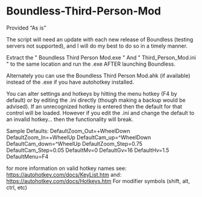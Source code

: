 # Boundless-Third-Person-Mod

Provided “As is” 

The script will need an update with each new release of Boundless (testing servers not supported), and I will do my best to do so in a timely manner.

Extract the " Boundless Third Person Mod.exe " And " Third_Person_Mod.ini " to the same location and run the .exe AFTER launching Boundless.

Alternately you can use the Boundless Third Person Mod.ahk (if available) instead of the .exe if you have autohotkey installed.

You can alter settings and hotkeys by hitting the menu hotkey (F4 by default) or by editing the .ini directly (though making a backup would be advised). If an unrecognized hotkey is entered then the default for that control will be loaded.  However if you edit the .ini and change the default to an invalid hotkey… then the functionality will break.

Sample Defaults:
DefaultZoom_Out=+WheelDown 
DefaultZoom_In=+WheelUp 
DefaultCam_up=^WheelDown
DefaultCam_down=^WheelUp
DefaultZoom_Step=0.75
DefaultCam_Step=0.05
DefaultMv=0
DefaultGv=16
DefaultHv=1.5
DefaultMenu=F4

for more information on valid hotkey names see:
https://autohotkey.com/docs/KeyList.htm
and:
https://autohotkey.com/docs/Hotkeys.htm
For modifier symbols (shift, alt, ctrl, etc) 
